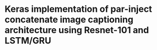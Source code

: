 # Keras implementation of par-inject concatenate image captioning architecture using Resnet-101 and LSTM/GRU
